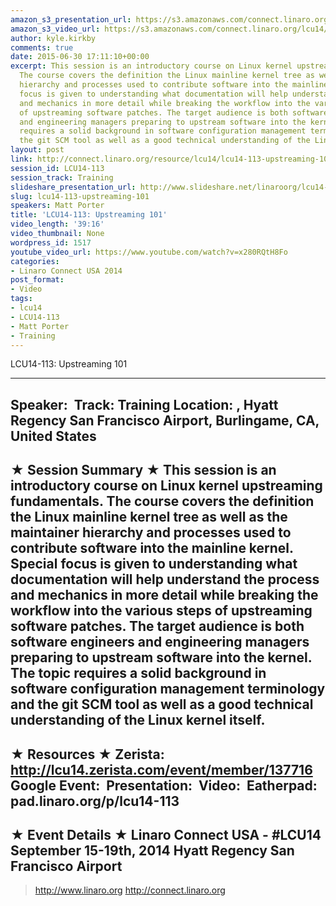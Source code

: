 ```yaml
---
amazon_s3_presentation_url: https://s3.amazonaws.com/connect.linaro.org/hkg15/Videos/09-15-Monday/LCU14-113.pdf
amazon_s3_video_url: https://s3.amazonaws.com/connect.linaro.org/lcu14/videos/09-15-Monday/LCU14-113-+Upstreaming+101.mp4
author: kyle.kirkby
comments: true
date: 2015-06-30 17:11:10+00:00
excerpt: This session is an introductory course on Linux kernel upstreaming fundamentals.
  The course covers the definition the Linux mainline kernel tree as well as the maintainer
  hierarchy and processes used to contribute software into the mainline kernel. Special
  focus is given to understanding what documentation will help understand the process
  and mechanics in more detail while breaking the workflow into the various steps
  of upstreaming software patches. The target audience is both software engineers
  and engineering managers preparing to upstream software into the kernel. The topic
  requires a solid background in software configuration management terminology and
  the git SCM tool as well as a good technical understanding of the Linux kernel itself.
layout: post
link: http://connect.linaro.org/resource/lcu14/lcu14-113-upstreaming-101/
session_id: LCU14-113
session_track: Training
slideshare_presentation_url: http://www.slideshare.net/linaroorg/lcu14-113-upstreaming-101
slug: lcu14-113-upstreaming-101
speakers: Matt Porter
title: 'LCU14-113: Upstreaming 101'
video_length: '39:16'
video_thumbnail: None
wordpress_id: 1517
youtube_video_url: https://www.youtube.com/watch?v=x280RQtH8Fo
categories:
- Linaro Connect USA 2014
post_format:
- Video
tags:
- lcu14
- LCU14-113
- Matt Porter
- Training
---
```


LCU14-113: Upstreaming 101

---------------------------------------------------

Speaker: 
Track: Training
Location: , Hyatt Regency San Francisco Airport, Burlingame, CA, United States
---------------------------------------------------

★ Session Summary ★
This session is an introductory course on Linux kernel upstreaming fundamentals. The course covers the definition the Linux mainline kernel tree as well as the maintainer hierarchy and processes used to contribute software into the mainline kernel. Special focus is given to understanding what documentation will help understand the process and mechanics in more detail while breaking the workflow into the various steps of upstreaming software patches. The target audience is both software engineers and engineering managers preparing to upstream software into the kernel. The topic requires a solid background in software configuration management terminology and the git SCM tool as well as a good technical understanding of the Linux kernel itself.
---------------------------------------------------

★ Resources ★
Zerista: http://lcu14.zerista.com/event/member/137716
Google Event: 
Presentation: 
Video: 
Eatherpad: pad.linaro.org/p/lcu14-113
---------------------------------------------------

★ Event Details ★
Linaro Connect USA -  #LCU14 
September 15-19th, 2014
Hyatt Regency San Francisco Airport
---------------------------------------------------

> http://www.linaro.org
> http://connect.linaro.org
